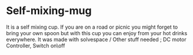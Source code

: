 # Self-mixing-mug
It is a self mixing cup. If you are on a road or picnic you might forget to bring your own spoon but with this cup you can enjoy from your hot drinks everywhere. It was made with solvespace /  Other stuff needed ; DC motor Controller, Switch on\off
